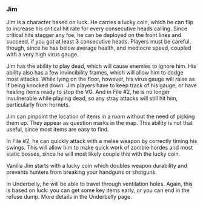 ### Jim

Jim is a character based on luck. He carries a lucky coin, which he can flip to increase his critical hit rate for every consecutive heads calling. Since critical hits stagger any foe, he can be deployed on the front lines and succeed, if you got at least 3 consecutive heads. Players must be careful, though, since he has below average health, and mediocre speed, coupled with a very high virus gauge.

Jim has the ability to play dead, which will cause enemies to ignore him. His ability also has a few invincibility frames, which will allow him to dodge most attacks. While lying on the floor, however, his virus gauge will raise as if being knocked down. Jim players have to keep track of his gauge, or have healing items ready to stop the VG. And in File #2, he is no longer invulnerable while playing dead, so any stray attacks will still hit him, particularly from hornets.

Jim can pinpoint the location of items in a room without the need of picking them up. They appear as question marks in the map. This ability is not that useful, since most items are easy to find.

In File #2, he can quickly attack with a melee weapon by correctly timing his swings. This will allow him to make quick work of zombie hordes and most static bosses, since he will most likely couple this with the lucky coin.

Vanilla Jim starts with a lucky coin which doubles weapon durability and prevents hunters from breaking your handguns or shotguns.

In Underbelly, he will be able to travel through ventilation holes. Again, this is based on luck: you can get some key items early, or you can end in the refuse dump. More details in the Underbelly page. 
